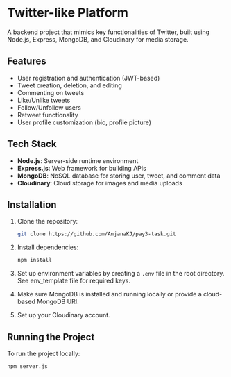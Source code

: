 # Twitter-like Platform

A backend project that mimics key functionalities of Twitter, built using Node.js, Express, MongoDB, and Cloudinary for media storage.

## Features
- User registration and authentication (JWT-based)
- Tweet creation, deletion, and editing
- Commenting on tweets
- Like/Unlike tweets
- Follow/Unfollow users
- Retweet functionality
- User profile customization (bio, profile picture)

## Tech Stack
- **Node.js**: Server-side runtime environment
- **Express.js**: Web framework for building APIs
- **MongoDB**: NoSQL database for storing user, tweet, and comment data
- **Cloudinary**: Cloud storage for images and media uploads

## Installation

1. Clone the repository:
    ```bash
    git clone https://github.com/AnjanaKJ/pay3-task.git
    ```

2. Install dependencies:
    ```bash
    npm install
    ```

3. Set up environment variables by creating a `.env` file in the root directory. See env_template file for required keys.

4. Make sure MongoDB is installed and running locally or provide a cloud-based MongoDB URI.

5. Set up your Cloudinary account.

## Running the Project

To run the project locally:

```bash
npm server.js
